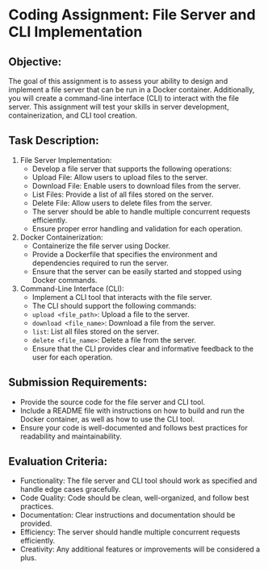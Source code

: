# Coding Assignment: File Server and CLI Implementation

## Objective:

The goal of this assignment is to assess your ability to design and implement a file server that can be run in a Docker
container. Additionally, you will create a command-line interface (CLI) to interact with the file server. This
assignment will test your skills in server development, containerization, and CLI tool creation.

## Task Description:

1. File Server Implementation:
    - Develop a file server that supports the following operations:
    - Upload File: Allow users to upload files to the server.
    - Download File: Enable users to download files from the server.
    - List Files: Provide a list of all files stored on the server.
    - Delete File: Allow users to delete files from the server.
    - The server should be able to handle multiple concurrent requests efficiently.
    - Ensure proper error handling and validation for each operation.
2. Docker Containerization:
    - Containerize the file server using Docker.
    - Provide a Dockerfile that specifies the environment and dependencies required to run the server.
    - Ensure that the server can be easily started and stopped using Docker commands.
3. Command-Line Interface (CLI):
    - Implement a CLI tool that interacts with the file server.
    - The CLI should support the following commands:
    - `upload <file_path>`: Upload a file to the server.
    - `download <file_name>`: Download a file from the server.
    - `list`: List all files stored on the server. 
    - `delete <file_name>`: Delete a file from the server.
    - Ensure that the CLI provides clear and informative feedback to the user for each operation.

## Submission Requirements:

- Provide the source code for the file server and CLI tool.
- Include a README file with instructions on how to build and run the Docker container, as well as how to use the CLI
  tool.
- Ensure your code is well-documented and follows best practices for readability and maintainability.

## Evaluation Criteria:

- Functionality: The file server and CLI tool should work as specified and handle edge cases gracefully.
- Code Quality: Code should be clean, well-organized, and follow best practices.
- Documentation: Clear instructions and documentation should be provided.
- Efficiency: The server should handle multiple concurrent requests efficiently.
- Creativity: Any additional features or improvements will be considered a plus.
